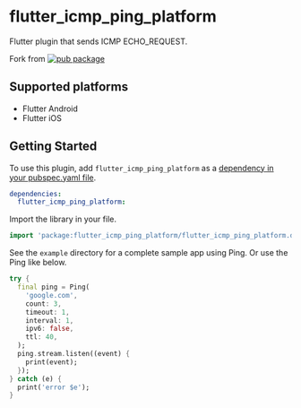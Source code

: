 # flutter_icmp_ping_platform


Flutter plugin that sends ICMP ECHO_REQUEST.

Fork from [![pub package](https://img.shields.io/pub/v/flutter_icmp_ping.svg)](https://pub.dartlang.org/packages/flutter_icmp_ping)

## Supported platforms

- Flutter Android
- Flutter iOS

## Getting Started

To use this plugin, add `flutter_icmp_ping_platform` as a [dependency in your pubspec.yaml file](https://flutter.io/platform-plugins/).

```yaml
dependencies:
  flutter_icmp_ping_platform:
```

Import the library in your file.

```dart
import 'package:flutter_icmp_ping_platform/flutter_icmp_ping_platform.dart';
```

See the `example` directory for a complete sample app using Ping.
Or use the Ping like below.

```dart
try {
  final ping = Ping(
    'google.com',
    count: 3,
    timeout: 1,
    interval: 1,
    ipv6: false,
    ttl: 40,
  );
  ping.stream.listen((event) {
    print(event);
  });
} catch (e) {
  print('error $e');
}
```
